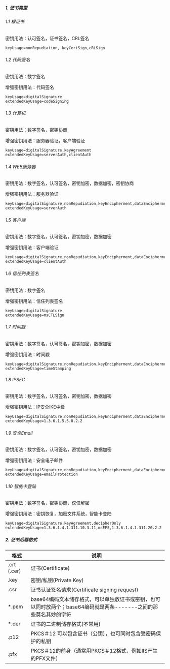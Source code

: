 ##### 1. 证书类型

###### 1.1 根证书

密钥用法：认可签名，证书签名，CRL签名

```
keyUsage=nonRepudiation, keyCertSign,cRLSign
```

###### 1.2 代码签名

密钥用法：数字签名

增强密钥用法：代码签名

```
keyUsage=digitalSignature
extendedKeyUsage=codeSigning
```

###### 1.3 计算机

密钥用法：数字签名，密钥协商

增强密钥用法：服务器验证，客户端验证

```
keyUsage=digitalSignature,keyAgreement
extendedKeyUsage=serverAuth,clientAuth
```

###### 1.4 WEB服务器

密钥用法：数字签名，认可签名，密钥加密，数据加密，密钥协商

增强密钥用法：服务器验证

```
keyUsage=digitalSignature,nonRepudiation,keyEncipherment,dataEncipherment,keyAgreement
extendedKeyUsage=serverAuth
```

###### 1.5 客户端

密钥用法：数字签名，认可签名，密钥加密，数据加密

增强密钥用法：客户端验证

```
keyUsage=digitalSignature,nonRepudiation,keyEncipherment,dataEncipherment
extendedKeyUsage=clientAuth
```

###### 1.6 信任列表签名

密钥用法：数字签名

增强密钥用法：信任列表签名

```
keyUsage=digitalSignature
extendedKeyUsage=msCTLSign
```

###### 1.7 时间戳

密钥用法：数字签名，认可签名，密钥加密，数据加密

增强密钥用法：时间戳

```
keyUsage=digitalSignature,nonRepudiation,keyEncipherment,dataEncipherment
extendedKeyUsage=timeStamping
```

###### 1.8 IPSEC

密钥用法：数字签名，认可签名，密钥加密，数据加密

增强密钥用法：IP安全IKE中级

```
keyUsage=digitalSignature,nonRepudiation,keyEncipherment,dataEncipherment
extendedKeyUsage=1.3.6.1.5.5.8.2.2
```

###### 1.9 安全Email

密钥用法：数字签名，认可签名，密钥加密，数据加密

增强密钥用法：安全电子邮件

```
keyUsage=digitalSignature,nonRepudiation,keyEncipherment,dataEncipherment
extendedKeyUsage=emailProtection
```

###### 1.10 智能卡登陆

密钥用法：数字签名，密钥协商，仅仅解密

增强密钥用法：密钥恢复，加密文件系统，智能卡登陆

```
keyUsage=digitalSignature,keyAgreement,decipherOnly
extendedKeyUsage=1.3.6.1.4.1.311.10.3.11,msEFS,1.3.6.1.4.1.311.20.2.2
```

##### 2. 证书后缀格式

| 格式          | 说明                                                                 |
| ----------- | ------------------------------------------------------------------ |
| .crt (.cer) | 证书(Certificate)                                                    |
| .key        | 密钥/私钥(Private Key)                                                 |
| .csr        | 证书认证签名请求(Certificate signing request)                              |
| *.pem       | base64编码文本储存格式，可以单独放证书或密钥，也可以同时放两个；base64编码就是两条-------之间的那些莫名其妙的字符 |
| *.der       | 证书的二进制储存格式(不常用)                                                    |
| .p12        | PKCS＃12 可以包含证书（公钥），也可同时包含受密码保护的私钥                                  |
| .pfx        | PKCS＃12的前身（通常用PKCS＃12格式，例如IIS产生的PFX文件）                             |


